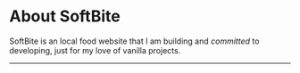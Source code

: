 # About SoftBite



SoftBite is an local food website that I am building and *_committed_* to developing, just for my love of vanilla projects.

---
